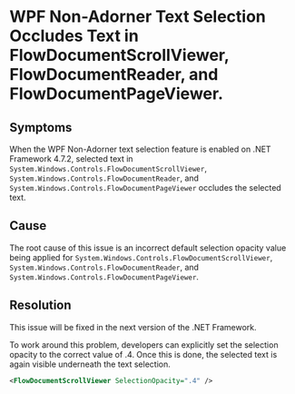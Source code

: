 # WPF Non-Adorner Text Selection Occludes Text in FlowDocumentScrollViewer, FlowDocumentReader, and FlowDocumentPageViewer.

## Symptoms
When the WPF Non-Adorner text selection feature is enabled on .NET Framework 4.7.2, selected text in `System.Windows.Controls.FlowDocumentScrollViewer`, `System.Windows.Controls.FlowDocumentReader`,
and `System.Windows.Controls.FlowDocumentPageViewer` occludes the selected text.

## Cause
The root cause of this issue is an incorrect default selection opacity value being applied for `System.Windows.Controls.FlowDocumentScrollViewer`, `System.Windows.Controls.FlowDocumentReader`,
and `System.Windows.Controls.FlowDocumentPageViewer`.

## Resolution
This issue will be fixed in the next version of the .NET Framework.

To work around this problem, developers can explicitly set the selection opacity to the correct value of .4.  Once this is done, the selected text is again visible underneath the text selection.

```xml 
<FlowDocumentScrollViewer SelectionOpacity=".4" />
```